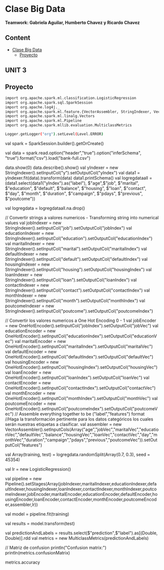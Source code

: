 # Clase Big Data
**Teamwork: Gabriela Aguilar, Humberto Chavez y Ricardo Chavez**

## Content
- [Clase Big Data](#clase-big-data)
  * [Proyecto](#proyecto)

## UNIT 3

## Proyecto


```sh
import org.apache.spark.ml.classification.LogisticRegression
import org.apache.spark.sql.SparkSession
import org.apache.log4j._
import org.apache.spark.ml.feature.{VectorAssembler, StringIndexer, VectorIndexer, OneHotEncoder}
import org.apache.spark.ml.linalg.Vectors
import org.apache.spark.ml.Pipeline
import org.apache.spark.mllib.evaluation.MulticlassMetrics
```
```sh
Logger.getLogger("org").setLevel(Level.ERROR)

```
val spark = SparkSession.builder().getOrCreate()

val data  = spark.read.option("header","true").option("inferSchema", "true").format("csv").load("bank-full.csv")


data.show(0)
data.describe().show()
val yIndexer = new StringIndexer().setInputCol("y").setOutputCol("yIndex")
val data1 = yIndexer.fit(data).transform(data)
data1.printSchema()
val logregdataall = (data1.select(data1("yIndex").as("label"), $"age",$"job", $"marital",
                    $"education", $"default", $"balance", $"housing", $"loan", $"contact", $"day", $"month", $"duration", $"campaign", $"pdays", $"previous", $"poutcome"))

val logregdata = logregdataall.na.drop()

// Convertir strings a valores numericos - Transforming string into numerical values
val jobIndexer = new StringIndexer().setInputCol("job").setOutputCol("jobIndex")
val educationIndexer = new StringIndexer().setInputCol("education").setOutputCol("educationIndex")
val maritalIndexer = new StringIndexer().setInputCol("marital").setOutputCol("maritalIndex")
val defaultIndexer = new StringIndexer().setInputCol("default").setOutputCol("defaultIndex")
val housingIndexer = new StringIndexer().setInputCol("housing").setOutputCol("housingIndex")
val loanIndexer = new StringIndexer().setInputCol("loan").setOutputCol("loanIndex")
val contactIndexer = new StringIndexer().setInputCol("contact").setOutputCol("contactIndex")
val monthIndexer = new StringIndexer().setInputCol("month").setOutputCol("monthIndex")
val poutcomeIndexer = new StringIndexer().setInputCol("poutcome").setOutputCol("poutcomeIndex")

// Convertir los valores numericos a One Hot Encoding 0 - 1
val jobEncoder = new OneHotEncoder().setInputCol("jobIndex").setOutputCol("jobVec")
val educationEncoder = new OneHotEncoder().setInputCol("educationIndex").setOutputCol("educationVec")
val maritalEncoder = new OneHotEncoder().setInputCol("maritalIndex").setOutputCol("maritalVec")
val defaultEncoder = new OneHotEncoder().setInputCol("defaultIndex").setOutputCol("defaultVec")
val housingEncoder = new OneHotEncoder().setInputCol("housingIndex").setOutputCol("housingVec")
val loanEncoder = new OneHotEncoder().setInputCol("loanIndex").setOutputCol("loanVec")
val contactEncoder = new OneHotEncoder().setInputCol("contactIndex").setOutputCol("contactVec")
val monthEncoder = new OneHotEncoder().setInputCol("monthIndex").setOutputCol("monthVec")
val poutcomeEncoder = new OneHotEncoder().setInputCol("poutcomeIndex").setOutputCol("poutcomeVec")
// Assemble everything together to be ("label","features") format
//Haga la transformación pertinente para los datos categóricos los cuales serán nuestras etiquetas a clasificar.
val assembler = new VectorAssembler().setInputCols(Array("age","jobVec","maritalVec","educationVec","defaultVec","balance","housingVec","loanVec","contactVec","day","monthVec","duration","campaign","pdays","previous","poutcomeVec")).setOutputCol("features")

val Array(training, test) = logregdata.randomSplit(Array(0.7, 0.3), seed = 45354)

val lr = new LogisticRegression()

val pipeline = new Pipeline().setStages(Array(jobIndexer,maritalIndexer,educationIndexer,defaultIndexer,housingIndexer,loanIndexer,contactIndexer,monthIndexer,poutcomeIndexer,jobEncoder,maritalEncoder,educationEncoder,defaultEncoder,housingEncoder,loanEncoder,contactEncoder,monthEncoder,poutcomeEncoder,assembler,lr))

val model = pipeline.fit(training)

val results = model.transform(test)

val predictionAndLabels = results.select($"prediction",$"label").as[(Double, Double)].rdd
val metrics = new MulticlassMetrics(predictionAndLabels)

// Matriz de confusion
println("Confusion matrix:")
println(metrics.confusionMatrix)

metrics.accuracy
```